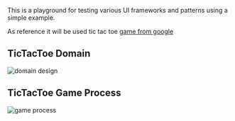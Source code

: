 This is a playground for testing various UI frameworks and patterns using a simple example.

As reference it will be used tic tac toe [game from google][1]

## TicTacToe Domain

![domain design](http://www.plantuml.com/plantuml/proxy?cache=no&src=https://raw.githubusercontent.com/Gotcha7770/TicTacToe/main/Diagrams/design.puml&fmt=svg)

## TicTacToe Game Process

![game process](http://www.plantuml.com/plantuml/proxy?cache=no&src=https://raw.githubusercontent.com/Gotcha7770/TicTacToe/main/Diagrams/game-process.puml&fmt=svg)

[1]: https://www.google.com/search?q=TicTacToe&oq=TicTacToe&gs_lcrp=EgZjaHJvbWUyDggAEEUYJxg5GIAEGIoFMgYIARBFGDsyDggCEEUYJxg7GIAEGIoFMgkIAxAAGAoYgAQyCQgEEAAYChiABDIGCAUQRRg8MgYIBhBFGDwyBggHEEUYPKgCALACAA&sourceid=chrome&ie=UTF-8
